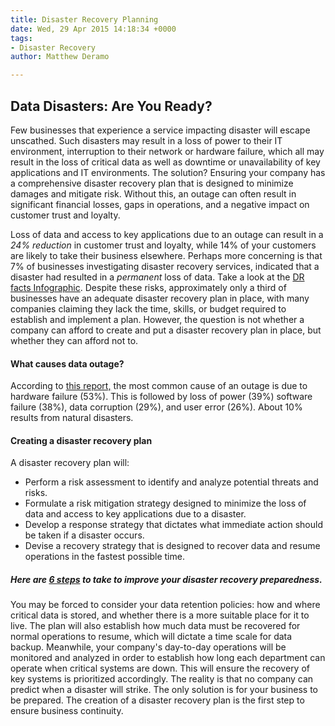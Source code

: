 ```yaml
---
title: Disaster Recovery Planning
date: Wed, 29 Apr 2015 14:18:34 +0000
tags:
- Disaster Recovery
author: Matthew Deramo

---
```

## Data Disasters: Are You Ready? 

Few businesses that experience a service impacting disaster will escape unscathed. Such disasters may result in a loss of power to their IT environment, interruption to their network or hardware failure, which all may result in the loss of critical data as well as downtime or unavailability of key applications and IT environments. The solution? Ensuring your company has a comprehensive disaster recovery plan that is designed to minimize damages and mitigate risk. Without this, an outage can often result in significant financial losses, gaps in operations, and a negative impact on customer trust and loyalty. 

Loss of data and access to key applications due to an outage can result in a _24% reduction_ in customer trust and loyalty, while 14% of your customers are likely to take their business elsewhere. Perhaps more concerning is that 7% of businesses investigating disaster recovery services, indicated that a disaster had resulted in a _permanent_ loss of data. Take a look at the [DR facts Infographic](http://bit.ly/1zAJnwa). Despite these risks, approximately only a third of businesses have an adequate disaster recovery plan in place, with many companies claiming they lack the time, skills, or budget required to establish and implement a plan. However, the question is not whether a company can afford to create and put a disaster recovery plan in place, but whether they can afford not to. 

#### What causes data outage? 

According to [this report,](http://bit.ly/1zAJnwa) the most common cause of an outage is due to hardware failure (53%). This is followed by loss of power (39%) software failure (38%), data corruption (29%), and user error (26%). About 10% results from natural disasters. 

#### Creating a disaster recovery plan 

A disaster recovery plan will:

* Perform a risk assessment to identify and analyze potential threats and risks.
* Formulate a risk mitigation strategy designed to minimize the loss of data and access to key applications due to a disaster.
* Develop a response strategy that dictates what immediate action should be taken if a disaster occurs.
* Devise a recovery strategy that is designed to recover data and resume operations in the fastest possible time.

##### Here are [6 steps](http://bit.ly/1EGjqQh) to take to improve your disaster recovery preparedness. 

You may be forced to consider your data retention policies: how and where critical data is stored, and whether there is a more suitable place for it to live. The plan will also establish how much data must be recovered for normal operations to resume, which will dictate a time scale for data backup. Meanwhile, your company's day-to-day operations will be monitored and analyzed in order to establish how long each department can operate when critical systems are down. This will ensure the recovery of key systems is prioritized accordingly. The reality is that no company can predict when a disaster will strike. The only solution is for your business to be prepared. The creation of a disaster recovery plan is the first step to ensure business continuity.